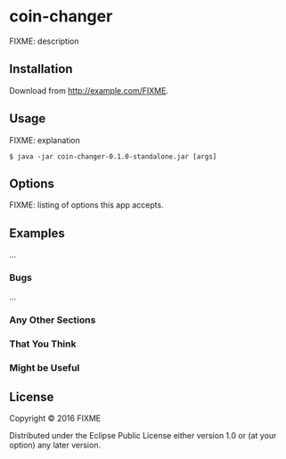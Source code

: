 # coin-changer

FIXME: description

## Installation

Download from http://example.com/FIXME.

## Usage

FIXME: explanation

    $ java -jar coin-changer-0.1.0-standalone.jar [args]

## Options

FIXME: listing of options this app accepts.

## Examples

...

### Bugs

...

### Any Other Sections
### That You Think
### Might be Useful

## License

Copyright © 2016 FIXME

Distributed under the Eclipse Public License either version 1.0 or (at
your option) any later version.

